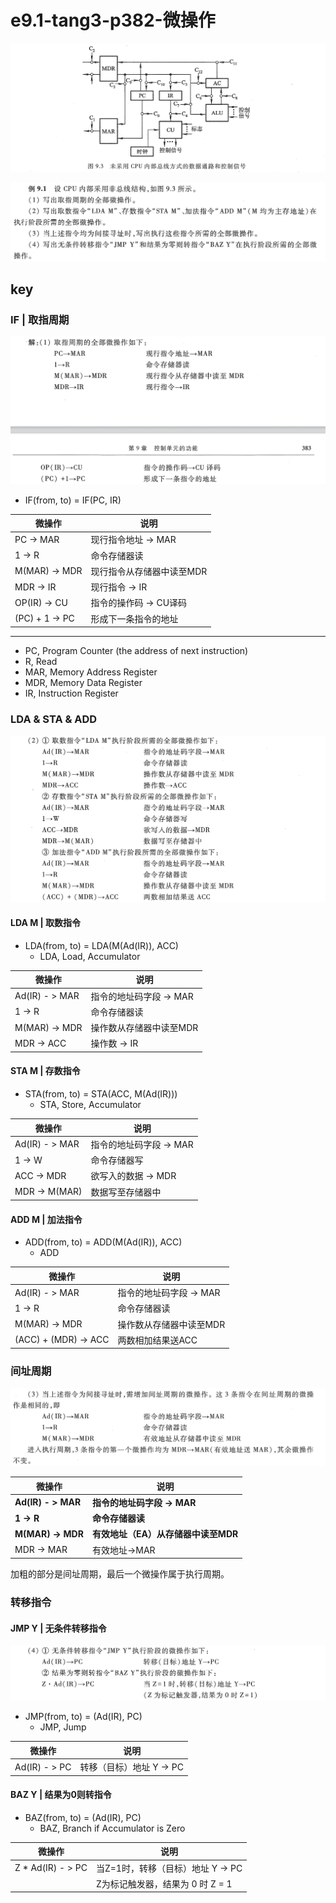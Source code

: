 
# e9.1-tang3-p382-微操作

![](assets/pic9.3-tang3.png)

![](assets/e9.1-tang3-p382.png)

## key

### IF | 取指周期

![](assets/e9.1-tang3-p382-1.png)

- IF(from, to) = IF(PC, IR)

| 微操作            | 说明             |
| -------------- | -------------- |
| PC -> MAR      | 现行指令地址 -> MAR  |
| 1 -> R         | 命令存储器读         |
| M(MAR) -> MDR  | 现行指令从存储器中读至MDR |
| MDR -> IR      | 现行指令 -> IR     |
| OP(IR) -> CU   | 指令的操作码 -> CU译码 |
| (PC) + 1 -> PC | 形成下一条指令的地址     |

---

- PC, Program Counter (the address of next instruction)
- R, Read
- MAR, Memory Address Register
- MDR, Memory Data Register
- IR, Instruction Register

### LDA & STA & ADD

![](assets/e9.1-tang3-p382-2.png)

#### LDA M | 取数指令

- LDA(from, to) = LDA(M(Ad(IR)), ACC)
	- LDA, Load, Accumulator

| 微操作            | 说明              |
| -------------- | --------------- |
| Ad(IR) - > MAR | 指令的地址码字段 -> MAR |
| 1 -> R         | 命令存储器读          |
| M(MAR) -> MDR  | 操作数从存储器中读至MDR   |
| MDR -> ACC     | 操作数 -> IR       |

#### STA M | 存数指令

- STA(from, to) = STA(ACC, M(Ad(IR)))
	- STA, Store, Accumulator

| 微操作            | 说明              |
| -------------- | --------------- |
| Ad(IR) - > MAR | 指令的地址码字段 -> MAR |
| 1 -> W         | 命令存储器写          |
| ACC -> MDR     | 欲写入的数据 -> MDR   |
| MDR -> M(MAR)  | 数据写至存储器中        |


#### ADD M | 加法指令

- ADD(from, to) = ADD(M(Ad(IR)), ACC)
	- ADD

| 微操作                  | 说明              |
| -------------------- | --------------- |
| Ad(IR) - > MAR       | 指令的地址码字段 -> MAR |
| 1 -> R               | 命令存储器读          |
| M(MAR) -> MDR        | 操作数从存储器中读至MDR   |
| (ACC) + (MDR) -> ACC | 两数相加结果送ACC      |

### 间址周期

![](assets/e9.1-tang3-p382-3.png)

| 微操作            | 说明                 |
| -------------- | ------------------ |
| **Ad(IR) - > MAR** | **指令的地址码字段 -> MAR**    |
| **1 -> R**         | **命令存储器读**             |
| **M(MAR) -> MDR**  | **有效地址（EA）从存储器中读至MDR** |
| MDR -> MAR     | 有效地址->MAR          |

加粗的部分是间址周期，最后一个微操作属于执行周期。

### 转移指令

#### JMP Y | 无条件转移指令

![](assets/e9.1-tang3-p382-4.png)

- JMP(from, to) = (Ad(IR), PC)
	- JMP, Jump

| 微操作           | 说明               |
| ------------- | ---------------- |
| Ad(IR) - > PC | 转移（目标）地址 Y -> PC |

#### BAZ Y | 结果为0则转指令

- BAZ(from, to) = (Ad(IR), PC)
	- BAZ, Branch if Accumulator is Zero

| 微操作               | 说明                     |
| ----------------- | ---------------------- |
| Z * Ad(IR) - > PC | 当Z=1时，转移（目标）地址 Y -> PC |
|                   | Z为标记触发器，结果为 0 时 Z = 1  |



